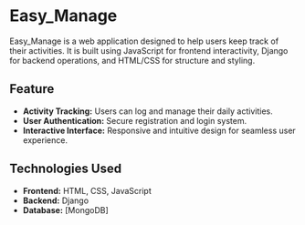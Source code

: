 # Easy_Manage

Easy_Manage is a web application designed to help users keep track of their activities. It is built using JavaScript for frontend interactivity, Django for backend operations, and HTML/CSS for structure and styling.

## Feature

- **Activity Tracking:** Users can log and manage their daily activities.
- **User Authentication:** Secure registration and login system.
- **Interactive Interface:** Responsive and intuitive design for seamless user experience.

## Technologies Used

- **Frontend:** HTML, CSS, JavaScript
- **Backend:** Django
- **Database:** [MongoDB]




